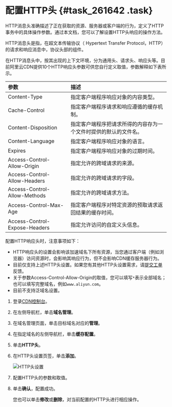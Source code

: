 # 配置HTTP头 {#task_261642 .task}

HTTP消息头准确描述了正在获取的资源、服务器或客户端的行为，定义了HTTP事务中的具体操作参数。通过本文档，您可以了解设置HTTP头响应的操作方法。

HTTP消息头是指，在超文本传输协议（ Hypertext Transfer Protocol，HTTP）的请求和响应消息中，协议头部的组件。

在HTTP消息头中，按其出现的上下文环境，分为通用头、请求头、响应头等。目前阿里云CDN提供10个HTTP响应头参数可供您自行定义取值，参数解释如下表所示。

|参数|描述|
|:-|:-|
|Content-Type|指定客户端程序响应对象的内容类型。|
|Cache-Control|指定客户端程序请求和响应遵循的缓存机制。|
|Content-Disposition|指定客户端程序把请求所得的内容存为一个文件时提供的默认的文件名。|
|Content-Language|指定客户端程序响应对象的语言。|
|Expires|指定客户端程序响应对象的过期时间。|
|Access-Control-Allow-Origin|指定允许的跨域请求的来源。|
|Access-Control-Allow-Headers|指定允许的跨域请求的字段。|
|Access-Control-Allow-Methods|指定允许的跨域请求方法。|
|Access-Control-Max-Age|指定客户端程序对特定资源的预取请求返回结果的缓存时间。|
|Access-Control-Expose-Headers|指定允许访问的自定义头信息。|

配置HTTP响应头时，注意事项如下：

-   HTTP响应头的设置会影响该加速域名下所有资源，当您通过客户端（例如浏览器）访问资源时，会影响其响应行为，但不会影响CDN缓存服务器行为。
-   目前仅支持上述HTTP头设置。如果您有其他HTTP头设置需求，请[提交工单](https://workorder-intl.console.aliyun.com)反馈。
-   关于参数Access-Control-Allow-Origin的取值，您可以填写`*`表示全部域名；也可以填写完整域名，例如`www.aliyun.com`。
-   目前不支持泛域名设置。

1.  登录[CDN控制台](https://cdn.console.aliyun.com)。
2.  在左侧导航栏，单击**域名管理**。
3.  在域名管理页面，单击目标域名对应的**管理**。
4.  在指定域名的左侧导航栏，单击**缓存配置**。
5.  单击**HTTP头**。
6.  在HTTP头设置页签，单击**添加**。 

    ![HTTP头设置](http://static-aliyun-doc.oss-cn-hangzhou.aliyuncs.com/assets/img/5149/15665309817278_zh-CN.png)

7.  配置HTTP头的参数和取值。
8.  单击**确认**，配置成功。 

    您也可以单击**修改**或**删除**，对当前配置的HTTP头进行相应操作。


